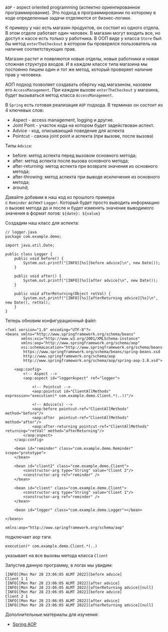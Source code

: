<p><code>AOP</code> - aspect oriented programming (аспектно ориентированное программирование). Это подход в программировании по которому в коде определенные задачи отделяются от бизнес-логики.</p>

<p>К примеру у нас есть магазин продуктов, он состоит из одного отдела. В этом отделе работает один человек. В магазин могут входить все, но доступ к кассе есть только у работника. В ООП виде у класса <code>Store</code> был бы метод <code>enterTheCheckout</code> в котором бы проверялся пользователь на наличие соответствующих прав.</p>

<p>Магазин растет и появляются новые отделы, новые работники и новая сложная структура входов. И в каждом классе типа магазина мы постоянно пишем один и тот же метод, который проверяет наличие прав у человека.</p>

<p>АОП подход позволяет создавать обертку над магазином, назовем его <code>AccessManagement</code>. При каждом вызове <code>enterTheCheckout</code> у магазина, будет вызываться метод класса <code>AccessManagement</code>.</p>

<p>В <code>Spring</code> есть готовая реализация <code>AOP</code> подхода. В терминах он состоит из 4 ключевых слов:</p>

<ul>
	<li>Aspect - access management, logging и другие.</li>
	<li>Joint Point - участок кода на котором будет задействован аспект.</li>
	<li>Advice - код, описывающий поведение для аспекта</li>
	<li>Pointcut - связка joint point и аспекта (при вызове, после вызова)</li>
</ul>

<p>Типы <code>Advice</code>:</p>

<ul>
	<li>before: метод аспекта перед вызовом основного метода;</li>
	<li>after: метод аспекта после вызова основного метода;</li>
	<li>after-returning: метод аспекта при возврате значения из основного метода;</li>
	<li>after-throwing: метод аспекта при выводе исключения из основного метода;</li>
	<li>around;</li>
</ul>

<p>Давайте добавим в наш код из прошлого примера с <code>Reminder</code> аспект <code>Logger</code>. Который будет просто выводить информацию о вызове метода до и после и будет изменять значение выводимого значения в формат логов: <code>${date}: ${value}</code></p>

<p>Создадим наш класс для аспекта:</p>

<pre><code>// logger.java
package com.example.demo;

import java.util.Date;

public class Logger {
    public void before() {
        System.out.printf("[INFO][%s][before advice]\n", new Date());
    }

    public void after() {
        System.out.printf("[INFO][%s][after advice]\n", new Date());
    }

    public void afterReturning(Object retVal) {
        System.out.printf("[INFO][%s][afterReturning advice][%s]\n", new Date(), retVal);
    }
}</code></pre>

<p>Теперь обновим конфигурационный файл:</p>

<pre><code>&lt;?xml version="1.0" encoding="UTF-8"?&gt;
&lt;beans xmlns="http://www.springframework.org/schema/beans"
       xmlns:xsi="http://www.w3.org/2001/XMLSchema-instance"
       xmlns:aop="http://www.springframework.org/schema/aop"
       xsi:schemaLocation="http://www.springframework.org/schema/beans
        https://www.springframework.org/schema/beans/spring-beans.xsd
        http://www.springframework.org/schema/aop
	    http://www.springframework.org/schema/aop/spring-aop-3.0.xsd"&gt;

    &lt;aop:config&gt;
        &lt;!-- Aspect --&gt;
        &lt;aop:aspect id="loggerAspect" ref="logger"&gt;

            &lt;!-- Pointcut --&gt;
            &lt;aop:pointcut id="ClientAllMethods" expression="execution(* com.example.demo.Client.*(..))"/&gt;

            &lt;!-- Advice(s) --&gt;
            &lt;aop:before pointcut-ref="ClientAllMethods" method="before"/&gt;
            &lt;aop:after  pointcut-ref="ClientAllMethods" method="after"/&gt;
            &lt;aop:after-returning pointcut-ref="ClientAllMethods" returning="retVal" method="afterReturning"/&gt;
        &lt;/aop:aspect&gt;
    &lt;/aop:config&gt;

    &lt;bean id="reminder" class="com.example.demo.Reminder" scope="prototype"&gt;
    &lt;/bean&gt;

    &lt;bean id="client2" class="com.example.demo.Client"&gt;
        &lt;constructor-arg type="String" value="Client 2"/&gt;
        &lt;constructor-arg ref="reminder" /&gt;
    &lt;/bean&gt;

    &lt;bean id="client" class="com.example.demo.Client"&gt;
        &lt;constructor-arg type="String" value="Client 1"/&gt;
        &lt;constructor-arg ref="reminder" /&gt;
    &lt;/bean&gt;

    &lt;bean id="logger" class="com.example.demo.Logger"&gt;&lt;/bean&gt;

&lt;/beans&gt;</code></pre>

<pre><code>xmlns:aop="http://www.springframework.org/schema/aop"
</code></pre>

<p>подключает aop тэги.</p>

<pre><code>execution(* com.example.demo.Client.*(..)
</code></pre>

<p>указывает на все вызовы метода класса <code>Client</code></p>

<p>Запустив данную программу, в логах мы увидим:</p>

<pre><code>[INFO][Mon Mar 28 23:06:05 ALMT 2022][before advice]
Client 1 1
[INFO][Mon Mar 28 23:06:05 ALMT 2022][after advice]
[INFO][Mon Mar 28 23:06:05 ALMT 2022][afterReturning advice][null]
[INFO][Mon Mar 28 23:06:05 ALMT 2022][before advice]
Client 2 1
[INFO][Mon Mar 28 23:06:05 ALMT 2022][after advice]
[INFO][Mon Mar 28 23:06:05 ALMT 2022][afterReturning advice][null]
</code></pre>

<p>Дополнительные материалы для изучения:</p>

<ul>
	<li><a href="https://docs.spring.io/spring-framework/docs/current/reference/html/core.html#aop" rel="nofollow noopener noreferrer">Spring AOP</a></li>
</ul>
